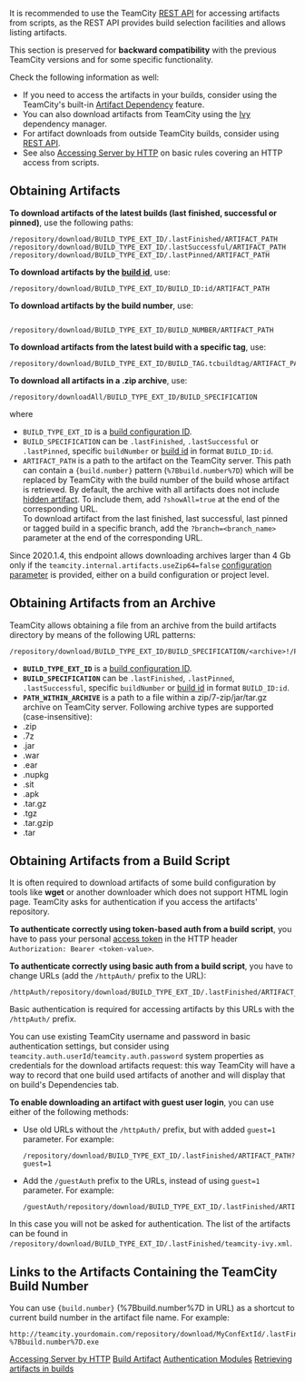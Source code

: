 [//]: # (title: Patterns For Accessing Build Artifacts)
[//]: # (auxiliary-id: Patterns For Accessing Build Artifacts)

<warning>

It is recommended to use the TeamCity [REST API](https://www.jetbrains.com/help/teamcity/rest/manage-builds.html#Build+Artifacts) for accessing artifacts from scripts, as the REST API provides build selection facilities and allows listing artifacts.
</warning>

This section is preserved for __backward compatibility__ with the previous TeamCity versions and for some specific functionality.

Check the following information as well:
* If you need to access the artifacts in your builds, consider using the TeamCity's built-in [Artifact Dependency](dependent-build.md#Artifact+Dependency) feature.
* You can also download artifacts from TeamCity using the [Ivy](artifact-dependencies.md#Configuring+Artifact+Dependencies+Using+Ant+Build+Script) dependency manager.
* For artifact downloads from outside TeamCity builds, consider using [REST API](https://www.jetbrains.com/help/teamcity/rest/teamcity-rest-api-documentation.html).
* See also [Accessing Server by HTTP](accessing-server-by-http.md) on basic rules covering an HTTP access from scripts.

## Obtaining Artifacts

__To download artifacts of the latest builds (last finished, successful or pinned)__, use the following paths:


```Shell
/repository/download/BUILD_TYPE_EXT_ID/.lastFinished/ARTIFACT_PATH
/repository/download/BUILD_TYPE_EXT_ID/.lastSuccessful/ARTIFACT_PATH
/repository/download/BUILD_TYPE_EXT_ID/.lastPinned/ARTIFACT_PATH

```

__To download artifacts by the [build id](working-with-build-results.md#Internal+Build+ID)__, use:

```Shell
/repository/download/BUILD_TYPE_EXT_ID/BUILD_ID:id/ARTIFACT_PATH

```

__To download artifacts by the build number__, use:

```Shell

/repository/download/BUILD_TYPE_EXT_ID/BUILD_NUMBER/ARTIFACT_PATH

```

__To download artifacts from the latest build with a specific tag__, use:

```Shell
/repository/download/BUILD_TYPE_EXT_ID/BUILD_TAG.tcbuildtag/ARTIFACT_PATH

```

__To download all artifacts in a .zip archive__, use:

```Shell
/repository/downloadAll/BUILD_TYPE_EXT_ID/BUILD_SPECIFICATION

```

where
* `BUILD_TYPE_EXT_ID` is a [build configuration ID](configuring-general-settings.md).
* `BUILD_SPECIFICATION` can be `.lastFinished`, `.lastSuccessful` or `.lastPinned`, specific `buildNumber` or [build id](working-with-build-results.md#Internal+Build+ID) in format `BUILD_ID:id`.
* `ARTIFACT_PATH` is a path to the artifact on the TeamCity server. This path can contain a `{build.number}` pattern (`%7Bbuild.number%7D`) which will be replaced by TeamCity with the build number of the build whose artifact is retrieved. By default, the archive with all artifacts does not include [hidden artifact](build-artifact.md#Hidden+Artifacts). To include them, add `?showAll=true` at the end of the corresponding URL.   
To download artifact from the last finished, last successful, last pinned or tagged build in a specific branch, add the `?branch=<branch_name>` parameter at the end of the corresponding URL.
  
Since 2020.1.4, this endpoint allows downloading archives larger than 4 Gb only if the `teamcity.internal.artifacts.useZip64=false` [configuration parameter](configuring-build-parameters.md) is provided, either on a build configuration or project level.

## Obtaining Artifacts from an Archive

TeamCity allows obtaining a file from an archive from the build artifacts directory by means of the following URL patterns:

```Shell
/repository/download/BUILD_TYPE_EXT_ID/BUILD_SPECIFICATION/<archive>!/PATH_WITHIN_ARCHIVE

```

* __`BUILD_TYPE_EXT_ID`__ is a [build configuration ID](configuring-general-settings.md).
* __`BUILD_SPECIFICATION`__ can be `.lastFinished`, `.lastPinned`, `.lastSuccessful`, specific `buildNumber` or [build id](working-with-build-results.md#Internal+Build+ID) in format `BUILD_ID:id`.
* __`PATH_WITHIN_ARCHIVE`__ is a path to a file within a zip/7\-zip/jar/tar.gz archive on TeamCity server.
 Following archive types are supported (case-insensitive):
* .zip
* .7z
* .jar
* .war
* .ear
* .nupkg
* .sit
* .apk
* .tar.gz
* .tgz
* .tar.gzip
* .tar

[//]: # (Internal note. Do not delete. "Patterns For Accessing Build Artifactsd243e253.txt")

## Obtaining Artifacts from a Build Script

It is often required to download artifacts of some build configuration by tools like __wget__ or another downloader which does not support HTML login page. TeamCity asks for authentication if you access the artifacts' repository.

__To authenticate correctly using token-based auth from a build script__, you have to pass your personal [access token](managing-your-user-account.md#Managing+Access+Tokens) in the HTTP header `Authorization: Bearer <token-value>`.

__To authenticate correctly using basic auth from a build script__, you have to change URLs (add the `/httpAuth/` prefix to the URL):

```Shell
/httpAuth/repository/download/BUILD_TYPE_EXT_ID/.lastFinished/ARTIFACT_PATH

```

Basic authentication is required for accessing artifacts by this URLs with the `/httpAuth/` prefix.

You can use existing TeamCity username and password in basic authentication settings, but consider using `teamcity.auth.userId`/`teamcity.auth.password` system properties as credentials for the download artifacts request: this way TeamCity will have a way to record that one build used artifacts of another and will display that on build's Dependencies tab.

__To enable downloading an artifact with guest user login__, you can use either of the following methods:

*  Use old URLs without the `/httpAuth/` prefix, but with added `guest=1` parameter. For example:

    ```Shell
    /repository/download/BUILD_TYPE_EXT_ID/.lastFinished/ARTIFACT_PATH?guest=1

    ```

* Add the `/guestAuth` prefix to the URLs, instead of using `guest=1` parameter. For example:

    ```Shell
    /guestAuth/repository/download/BUILD_TYPE_EXT_ID/.lastFinished/ARTIFACT_PATH

    ```

In this case you will not be asked for authentication. The list of the artifacts can be found in `/repository/download/BUILD_TYPE_EXT_ID/.lastFinished/teamcity-ivy.xml`.

## Links to the Artifacts Containing the TeamCity Build Number

You can use `{build.number}` (%7Bbuild.number%7D in URL) as a shortcut to current build number in the artifact file name. For example:

```Shell
http://teamcity.yourdomain.com/repository/download/MyConfExtId/.lastFinished/TeamCity-%7Bbuild.number%7D.exe

```

[//]: # (Internal note. Do not delete. "Patterns For Accessing Build Artifactsd243e349.txt")    

<seealso>
        <category ref="extending_tc">
            <a href="accessing-server-by-http.md">Accessing Server by HTTP</a>
        </category>
        <category ref="concepts">
            <a href="build-artifact.md">Build Artifact</a>
            <a href="authentication-modules.md">Authentication Modules</a>
        </category>
        <category ref="admin-guide">
            <a href="configuring-dependencies.md">Retrieving artifacts in builds</a>
        </category>
</seealso>